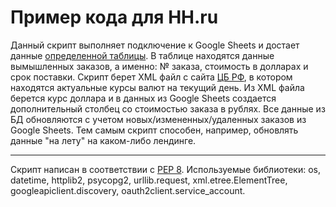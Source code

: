 # Пример кода для HH.ru
Данный скрипт выполняет подключение к Google Sheets и достает данные [определенной таблицы](https://docs.google.com/spreadsheets/d/1dc4FUHfKT3qoD0qzNNWRhT-CvsHDrjJqRFNTKkjUwFI). В таблице находятся данные вымышленных заказов, а именно: № заказа, стоимость в долларах и срок поставки. Скрипт берет XML файл с сайта [ЦБ РФ](https://www.cbr.ru/scripts/XML_daily.asp), в котором находятся актуальные курсы валют на текущий день. Из XML файла берется курс доллара и в данных из Google Sheets создается дополнительный столбец со стоимостью заказа в рублях. Все данные из БД обновляются с учетом новых/измененных/удаленных заказов из Google Sheets. Тем самым скрипт способен, например, обновлять данные "на лету" на каком-либо лендинге.
____
Скрипт написан в соответствии с [PEP 8](https://pep8.org/). Используемые библиотеки: os, datetime, httplib2, psycopg2, urllib.request, xml.etree.ElementTree, googleapiclient.discovery, oauth2client.service_account.
